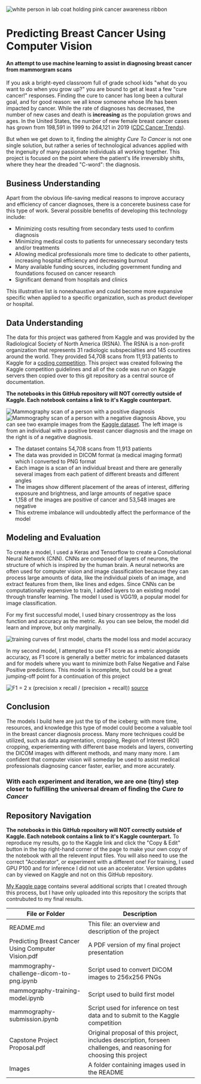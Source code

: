 ![white person in lab coat holding pink cancer awareness ribbon](Images/header_image_ribbon.png)

# Predicting Breast Cancer Using Computer Vision
#### An attempt to use machine learning to assist in diagnosing breast cancer from mammorgram scans

If you ask a bright-eyed classroom full of grade school kids "what do you want to do when you grow up?" you are bound to get at least a few "cure cancer!" responses. Finding the cure to cancer has long been a cultural goal, and for good reason: we all know someone whose life has been impacted by cancer. While the rate of diagnoses has decreased, the number of new cases and death is **increasing** as the population grows and ages. In the United States, the number of new female breast cancer cases has grown from 198,591 in 1999 to 264,121 in 2019 ([CDC Cancer Trends](https://gis.cdc.gov/Cancer/USCS/#/Trends/)). 

But when we get down to it, finding the almighty *Cure To Cancer* is not one single solution, but rather a series of technological advances applied with the ingenuity of many passionate individuals all working together. This project is focused on the point where the patient's life irreversibly shifts, where they hear the dreaded "C-word": the diagnosis. 


## Business Understanding

Apart from the obvious life-saving medical reasons to improve accuracy and efficiency of cancer diagnoses, there is a concerete business case for this type of work. Several possible benefits of developing this technology include:
- Minimizing costs resulting from secondary tests used to confirm diagnosis
- Minimizing medical costs to patients for unnecessary secondary tests and/or treatments
- Allowing medical professionals more time to dedicate to other patients, increasing hospital efficiency and decreasing burnout
- Many available funding sources, including government funding and foundations focused on cancer research
- Significant demand from hospitals and clinics

This illustrative list is nonexhaustive and could become more expansive specific when applied to a specific organization, such as product developer or hospital. 


## Data Understanding

The data for this project was gathered from Kaggle and was provided by the Radiological Society of North America (RSNA). The RSNA is a non-profit organization that represents 31 radiologic subspecialties and 145 countires around the world. They provided 54,708 scans from 11,913 patients to Kaggle for a [coding competition](https://www.kaggle.com/competitions/rsna-breast-cancer-detection/overview). This project was created following the Kaggle competition guidelines and all of the code was run on Kaggle servers then copied over to this git repository as a central source of documentation. 

**The notebooks in this GitHub repository will NOT correctly outside of Kaggle. Each notebook contains a link to it's Kaggle counterpart.**

![Mammography scan of a person with a positive diagnosis](Images/positive_example.png) ![Mammography scan of a person with a negative diagnosis](Images/negative_example.png)
Above, you can see two example images from the [Kaggle dataset](https://www.kaggle.com/competitions/rsna-breast-cancer-detection/data). The left image is from an individual with a positive breast cancer diagnosis and the image on the right is of a negative diagnosis.

- The dataset contains 54,708 scans from 11,913 patients
- The data was provided in DICOM format (a medical imaging format) which I converted to PNG format
- Each image is a scan of an individual breast and there are generally several images from each patient of different breasts and different angles
- The images show different placement of the areas of interest, differing exposure and brightness, and large amounts of negative space
- 1,158 of the images are positive of cancer and 53,548 images are negative
- This extreme imbalance will undoubtedly affect the performance of the model


## Modeling and Evaluation

To create a model, I used a Keras and Tensorflow to create a Convolutional Neural Network (CNN). CNNs are composed of layers of neurons, the structure of which is inspired by the human brain. A neural networks are often used for computer vision and image classification because they can process large amounts of data, like the individual pixels of an image, and extract features from them, like lines and edges. Since CNNs can be computationally expensive to train, I added layers to an existing model through transfer learning. The model I used is VGG19, a popular model for image classification. 

For my first successful model, I used binary crossentropy as the loss function and accuracy as the metric. As you can see below, the model did learn and improve, but only marginally.

![training curves of first model, charts the model loss and model accuracy](Images/model1_results.png)

In my second model, I attempted to use F1 score as a metric alongside accuracy, as F1 score is generally a better metric for imbalanced datasets and for models where you want to minimize both False Negative and False Positive predictions. This model is incomplete, but could be a great jumping-off point for a continuation of this project

![F1 = 2 x (precision x recall / (precision + recall))](Images/f1_score.png)
[source](https://towardsdatascience.com/evaluating-clustering-results-f13552ee7603)

## Conclusion

The models I build here are just the tip of the iceberg; with more time, resources, and knowledge this type of model could become a valuable tool in the breast cancer diagnosis process. Many more techniques could be utilized, such as data augmentation, cropping, Region of Interest (ROI) cropping, experiementing with different base models and layers, converting the DICOM images with different methods, and many many more. I am confident that computer vision will someday be used to assist medical professionals diagnosing cancer faster, earlier, and more accurately.

### With each experiment and iteration, we are one (tiny) step closer to fulfilling the universal dream of finding the *Cure to Cancer*

## Repository Navigation

**The notebooks in this GitHub repository will NOT correctly outside of Kaggle. Each notebook contains a link to it's Kaggle counterpart.**
To reproduce my results, go to the Kaggle link and click the "Copy & Edit" button in the top right-hand corner of the page to make your own copy of the notebook with all the relevent input files. You will also need to use the correct "Accelerator", or experiment with a different one! For training, I used GPU P100 and for inference I did not use an accelerator. Version updates can by viewed on Kaggle and not on this GitHub repository.

[My Kaggle page](https://www.kaggle.com/deannahedges) contains several additional scripts that I created through this process, but I have only uploaded into this repository the scripts that contrubuted to my final results.

| File or Folder | Description |
| --- | ----------- |
| README.md | This file: an overview and description of the project |
| Predicting Breast Cancer Using Computer Vision.pdf | A PDF version of my final project presentation |
| mammography-challenge-dicom-to-png.ipynb | Script used to convert DICOM images to 256x256 PNGs |
| mammography-training-model.ipynb | Script used to build first model |
| mammography-submission.ipynb | Script used for inference on test data and to submit to the Kaggle competition |
| Capstone Project Proposal.pdf | Original proposal of this project, includes description, forseen challenges, and reasoning for choosing this project |
| Images | A folder containing images used in the README |


